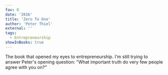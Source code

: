 ```yaml
---
fav: 0
date: '2016'
title: 'Zero To One'
author: 'Peter Thiel'
external: ''
tags:
  - Entrepreneurship
showInBooks: true
---
```


The book that opened my eyes to entrepreneurship. I'm still trying to answer Peter's opening question: "What important truth do very few people agree with you on?"
